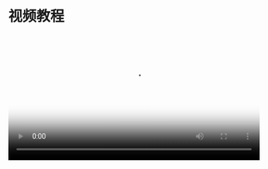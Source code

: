 # 视频教程


<video src="http://d.lanhuapp.com/index_video.mp4" width="100%" poster="../.gitbook/assets/poster_main.png" controls>
